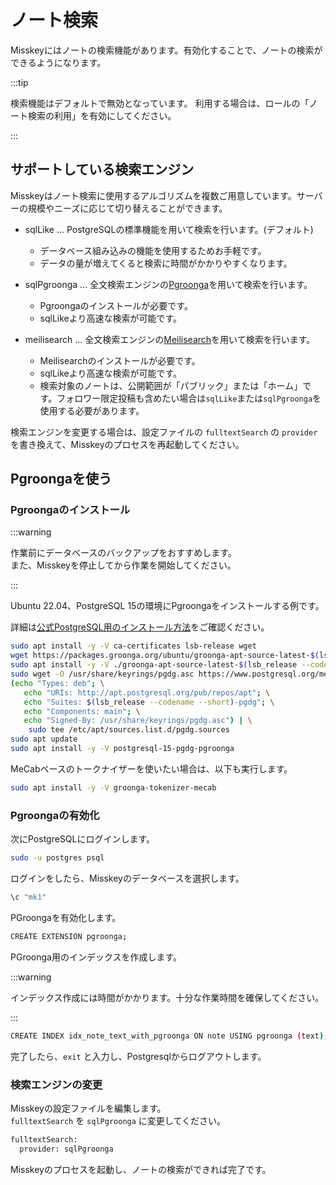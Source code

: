 # ノート検索

Misskeyにはノートの検索機能があります。有効化することで、ノートの検索ができるようになります。

:::tip

検索機能はデフォルトで無効となっています。
利用する場合は、ロールの「ノート検索の利用」を有効にしてください。

:::

## サポートしている検索エンジン

Misskeyはノート検索に使用するアルゴリズムを複数ご用意しています。サーバーの規模やニーズに応じて切り替えることができます。

- sqlLike ... PostgreSQLの標準機能を用いて検索を行います。(デフォルト)
  - データベース組み込みの機能を使用するためお手軽です。
  - データの量が増えてくると検索に時間がかかりやすくなります。

- sqlPgroonga ... 全文検索エンジンの[Pgroonga](https://pgroonga.github.io)を用いて検索を行います。
  - Pgroongaのインストールが必要です。
  - sqlLikeより高速な検索が可能です。

- meilisearch ... 全文検索エンジンの[Meilisearch](https://www.meilisearch.com)を用いて検索を行います。
  - Meilisearchのインストールが必要です。
  - sqlLikeより高速な検索が可能です。
  - 検索対象のノートは、公開範囲が「パブリック」または「ホーム」です。フォロワー限定投稿も含めたい場合は`sqlLike`または`sqlPgroonga`を使用する必要があります。

検索エンジンを変更する場合は、設定ファイルの `fulltextSearch` の `provider` を書き換えて、Misskeyのプロセスを再起動してください。

## Pgroongaを使う

### Pgroongaのインストール

:::warning

作業前にデータベースのバックアップをおすすめします。  
また、Misskeyを停止してから作業を開始してください。

:::

Ubuntu 22.04、PostgreSQL 15の環境にPgroongaをインストールする例です。

詳細は[公式PostgreSQL用のインストール方法](https://pgroonga.github.io/ja/install/ubuntu.html)をご確認ください。

```sh
sudo apt install -y -V ca-certificates lsb-release wget
wget https://packages.groonga.org/ubuntu/groonga-apt-source-latest-$(lsb_release --codename --short).deb
sudo apt install -y -V ./groonga-apt-source-latest-$(lsb_release --codename --short).deb
sudo wget -O /usr/share/keyrings/pgdg.asc https://www.postgresql.org/media/keys/ACCC4CF8.asc
(echo "Types: deb"; \
   echo "URIs: http://apt.postgresql.org/pub/repos/apt"; \
   echo "Suites: $(lsb_release --codename --short)-pgdg"; \
   echo "Components: main"; \
   echo "Signed-By: /usr/share/keyrings/pgdg.asc") | \
    sudo tee /etc/apt/sources.list.d/pgdg.sources
sudo apt update
sudo apt install -y -V postgresql-15-pgdg-pgroonga
```

MeCabベースのトークナイザーを使いたい場合は、以下も実行します。

```sh
sudo apt install -y -V groonga-tokenizer-mecab
```

### Pgroongaの有効化

次にPostgreSQLにログインします。

```sh
sudo -u postgres psql
```

ログインをしたら、Misskeyのデータベースを選択します。

```sh
\c "mk1"
```

PGroongaを有効化します。

```sh
CREATE EXTENSION pgroonga;
```

PGroonga用のインデックスを作成します。

:::warning

インデックス作成には時間がかかります。十分な作業時間を確保してください。

:::

```sh
CREATE INDEX idx_note_text_with_pgroonga ON note USING pgroonga (text);
```

完了したら、`exit` と入力し、Postgresqlからログアウトします。

### 検索エンジンの変更

Misskeyの設定ファイルを編集します。  
`fulltextSearch` を `sqlPgroonga` に変更してください。

```sh
fulltextSearch:
  provider: sqlPgroonga
```

Misskeyのプロセスを起動し、ノートの検索ができれば完了です。
